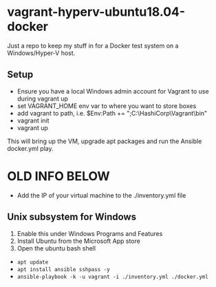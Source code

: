 # vagrant-hyperv-ubuntu18.04-docker

Just a repo to keep my stuff in for a Docker test system on a Windows/Hyper-V host.

## Setup

* Ensure you have a local Windows admin account for Vagrant to use during vagrant up
* set VAGRANT_HOME env var to where you want to store boxes
* add vagrant to path, i.e. $Env:Path += ";C:\HashiCorp\Vagrant\bin"
* vagrant init
* vagrant up

This will bring up the VM, upgrade apt packages and run the Ansible docker.yml play.

# OLD INFO BELOW
* Add the IP of your virtual machine to the ./inventory.yml file

## Unix subsystem for Windows

1. Enable this under Windows Programs and Features
2. Install Ubuntu from the Microsoft App store
3. Open the ubuntu bash shell

* `apt update`
* `apt install ansible sshpass -y`
* `ansible-playbook -k -u vagrant -i ./inventory.yml ./docker.yml`